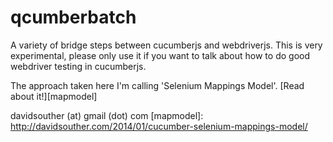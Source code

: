 # qcumberbatch

A variety of bridge steps between cucumberjs and webdriverjs. This is very experimental, please only use it if you want to talk about how to do good webdriver testing in cucumberjs.

The approach taken here I'm calling 'Selenium Mappings Model'. [Read about
it!][mapmodel]

davidsouther (at) gmail (dot) com
[mapmodel]: http://davidsouther.com/2014/01/cucumber-selenium-mappings-model/

